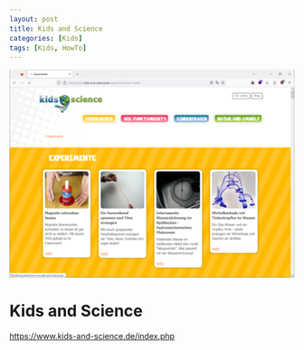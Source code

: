 ```yaml
---
layout: post
title: Kids and Science 
categories: [Kids]
tags: [Kids, HowTo]
--- 
```


![](../pics/20231011113922.png)

# Kids and Science 

<https://www.kids-and-science.de/index.php>

